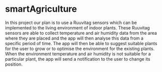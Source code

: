 # smartAgriculture
In this project our plan is to use a Ruuvitag sensors which can be implemented to the living environment of indoor plants. These Ruuvitag sensors are able to collect temperature and air humidity data from the area where they are placed and the app will then analyse this data from a specific period of time. The app will then be able to suggest suitable plants for the user to grow or to optimise the environment for the existing plants. When the environment temperature and air humidity is not suitable  for a particular plant, the app will send a notification to the user to change its position.
